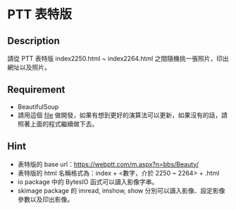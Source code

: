 # PTT 表特版

## Description

請從 PTT 表特版 index2250.html ~ index2264.html 之間隨機挑一張照片，印出網址以及照片。

## Requirement

* BeautifulSoup
* 請用這個 [file](https://github.com/yiyu0x/web_crawler/blob/master/yiyu_crawler_lib.py) 做開發，如果有想到更好的演算法可以更新，如果沒有的話，請照著上面的程式繼續做下去。

## Hint

* 表特版的 base url：https://webptt.com/m.aspx?n=bbs/Beauty/
* 表特版的 html 名稱格式為：index + \<數字，介於 2250 ~ 2264\> + .html
* io package 中的 BytesIO 函式可以讀入影像字串。
* skimage package 的 imread, imshow, show 分別可以讀入影像、設定影像參數以及印出影像。
